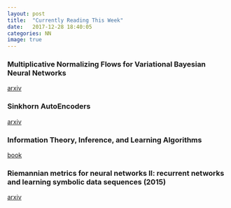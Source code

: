 ```yaml
---
layout: post
title:  "Currently Reading This Week"
date:   2017-12-28 18:40:05
categories: NN
image: true
---
```

### Multiplicative Normalizing Flows for Variational Bayesian Neural Networks
[arxiv](https://arxiv.org/abs/1703.01961)

### Sinkhorn AutoEncoders
[arxiv](https://arxiv.org/abs/1810.01118)

### Information Theory, Inference, and Learning Algorithms
[book](http://www.inference.org.uk/itprnn/book.pdf)

### Riemannian metrics for neural networks II: recurrent networks and learning symbolic data sequences (2015)
[arxiv](https://arxiv.org/pdf/1306.0514v4.pdf)

